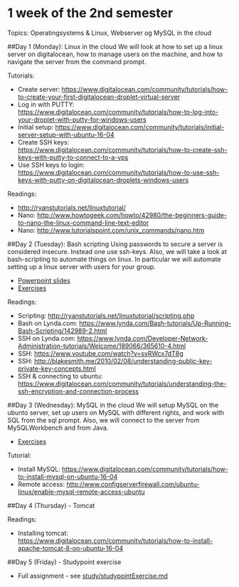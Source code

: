 # 1 week of the 2nd semester
Topics: Operatingsystems & Linux, Webserver og MySQL in the cloud

##Day 1 (Monday): Linux in the cloud
We will look at how to set up a linux server on digitalocean, how to manage users on the machine, and how to navigate the server from the command prompt.

Tutorials:

* Create server: <https://www.digitalocean.com/community/tutorials/how-to-create-your-first-digitalocean-droplet-virtual-server>
* Log in with PUTTY: <https://www.digitalocean.com/community/tutorials/how-to-log-into-your-droplet-with-putty-for-windows-users>
* Initial setup: <https://www.digitalocean.com/community/tutorials/initial-server-setup-with-ubuntu-16-04>
* Create SSH keys: <https://www.digitalocean.com/community/tutorials/how-to-create-ssh-keys-with-putty-to-connect-to-a-vps>
* Use SSH keys to login: <https://www.digitalocean.com/community/tutorials/how-to-use-ssh-keys-with-putty-on-digitalocean-droplets-windows-users>

Readings:

* <http://ryanstutorials.net/linuxtutorial/>
* Nano: <http://www.howtogeek.com/howto/42980/the-beginners-guide-to-nano-the-linux-command-line-text-editor>
* Nano: <http://www.tutorialspoint.com/unix_commands/nano.htm>


##Day 2 (Tuesday): Bash scripting
Using passwords to secure a server is considered insecure. Instead one use ssh-keys.
Also, we will take a look at bash-scripting to automate things on linux. In particular we will automate setting up a linux server with users for your group.

* [Powerpoint slides](slides/Day_2.pdf)
* [Exercises](study/day2exercises.md)

Readings:

* Scripting: <http://ryanstutorials.net/linuxtutorial/scripting.php>
* Bash on Lynda.com: <https://www.lynda.com/Bash-tutorials/Up-Running-Bash-Scripting/142989-2.html>
* SSH on Lynda.com: <https://www.lynda.com/Developer-Network-Administration-tutorials/Welcome/189066/365610-4.html>
* SSH: <https://www.youtube.com/watch?v=svRWcx7dT8g>
* SSH: http://blakesmith.me/2010/02/08/understanding-public-key-private-key-concepts.html
* SSH & connecting to ubuntu: <https://www.digitalocean.com/community/tutorials/understanding-the-ssh-encryption-and-connection-process>

##Day 3 (Wednesday): MySQL in the cloud
We will setup MySQL on the ubunto server, set up users on MySQL with different rights, and work with SQL from the sql prompt. Also, we will connect to the server from MySQLWorkbench and from Java.

* [Exercises](study/day3exercises.md)

Tutorial:
* Install MySQL: <https://www.digitalocean.com/community/tutorials/how-to-install-mysql-on-ubuntu-16-04>
* Remote access: <http://www.configserverfirewall.com/ubuntu-linux/enable-mysql-remote-access-ubuntu>

##Day 4 (Thursday) - Tomcat

Readings:

* Installing tomcat: <https://www.digitalocean.com/community/tutorials/how-to-install-apache-tomcat-8-on-ubuntu-16-04>

##Day 5 (Friday) - Studypoint exercise

* Full assignment - see [study/studypointExercise.md](study/studypointExercise.md)


